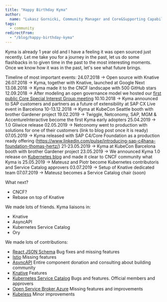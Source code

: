 ```yaml
---
title: "Happy Birthday Kyma"
author:
  name: "Lukasz Gornicki, Community Manager and Core&Supporting Capability Owner"
tags: 
  - community
redirectFrom:
  - "/blog/happy-birthday-kyma"
---
```


Kyma is already 1 year old and I have a feeling it was open sourced just recently. Let me take you for a journey in the past, let us do some flashbacks in to given time in the past to the most interesting moments. Once we know how it was in the past, let's see what future brings.

<!-- overview -->

Timeline of most important events:
24.07.2018 -> Open source with Knative
26.07.2018 -> Kyma, together with Knative, launched at Google Next 
13.08.2018 -> Kyma made it to the CNCF landscape with 500 GitHub stars
12.09.2018 -> After modeling an open governance model we hosted our [first public Core Special Interest Group meeting](https://www.youtube.com/watch?v=1DD5aCBnywQ)
10.10.2018 -> Kyma announced to SAP customers and partners as a future of extensibility at SAP CX Live event in Barcelona 
10-13.12.2018 -> Kyma at KubeCon Seattle booth with brother Gardener project
19.02.2019 -> Twiggle, Netconomy, SAP, MGM & AccentureInteractive become the first Kyma early adopters
25.04.2019 -> 1.0 Gliwice release
02.05.2019 -> Netconomy went to production with solutions for one of their customers (link to blog post once it is ready)
07.05.2019 -> Kyma released with SAP C4/Core Foundation as a production ready offering (https://www.linkedin.com/pulse/introducing-sap-c4hana-foundation-thomas-hertz/)
21-23.05.2019 -> Kyma at KubeCon Barcelona booth with brother Gardener project
23.05.2019 -> We announced Kyma 1.0 release on [Kubernetes blog](https://kubernetes.io/blog/2019/05/23/kyma-extend-and-build-on-kubernetes-with-ease/) and made it clear to CNCF community what Kyma is
25.05.2019 -> Mateusz and Piotr become Kubernetes contributoris and Service Catalog approvers
03.07.2019 -> Setup of Knative dedicated team
07.07.2019 -> Mateusz becomes a Service Catalog chair (soon)

What next?
- CNCF?
- Rebase on top of Knative

We made lots of friends. Kyma liaisons in:
- Knative
- AsyncAPI
- Kubernetes Service Catalog
- Ory

We made lots of contributions:
- [React JSON Schema](https://github.com/mozilla-services/react-jsonschema-form)	Bug fixes and missing features
- [Istio](https://github.com/istio/istio)	Missing features
- [AsyncAPI](https://github.com/asyncapi/asyncapi-react)	Entire component donation and consulting about building community
- [Knative](https://github.com/knative/eventing)	Features
- [Kubernetes Service Catalog](https://github.com/kubernetes-sigs/service-catalog)	Bugs and features. Official members and approvers
- [Open Service Broker Azure](https://github.com/Azure/open-service-broker-azure)	Missing features and improvements
- [Kubeless](https://github.com/kubeless/kubeless)	Minor improvements
